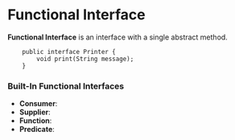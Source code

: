 # Functional Interface
**Functional Interface** is an interface with a single abstract method.

        public interface Printer {
            void print(String message);
        }

### Built-In Functional Interfaces
* **Consumer**: 
* **Supplier**: 
* **Function**: 
* **Predicate**: 

